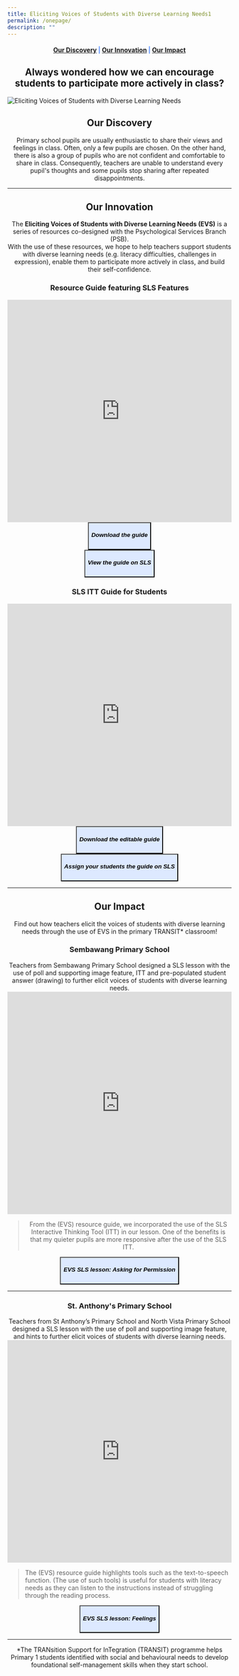 ```yaml
---
title: Eliciting Voices of Students with Diverse Learning Needs1
permalink: /onepage/
description: ""
---
```

<center><h4 style="color:#578ffe;"><a href="#discovery">Our Discovery</a>  |  <a href="#innovation">Our Innovation</a>  |  <a href="#impact">Our Impact</a></h4></center>

<center><h2>Always wondered how we can encourage students to participate more actively in class?</h2></center>

![Eliciting Voices of Students with Diverse Learning Needs](/images/EVS%20Featured%20Image.png)

<center><h2 id="discovery">Our Discovery</h2></center>
<center>Primary school pupils are usually enthusiastic to share their views and feelings in class. Often, only a few pupils are chosen. On the other hand, there is also a group of pupils who are not confident and comfortable to share in class. Consequently, teachers are unable to understand every pupil's thoughts and some pupils stop sharing after repeated disappointments.</center>

-----------------

<center><h2 id="innovation">Our Innovation</h2></center>
<center>The <b>Eliciting Voices of Students with Diverse Learning Needs (EVS)</b> is a series of resources co-designed with the Psychological Services Branch (PSB).</center>
<center>With the use of these resources, we hope to help teachers support students with diverse learning needs (e.g. literacy difficulties, challenges in expression), enable them to participate more actively in class, and build their self-confidence.</center>

<center><h3>Resource Guide featuring SLS Features</h3></center>
<iframe allowfullscreen="true" height="500" width="100%" frameborder="0" src="https://docs.google.com/presentation/d/e/2PACX-1vQgyzVXnNSqmorG9rblCb0Nc3bvrsQauwsNhXNujn_A8vSy1xol7MkKPeoXffodbw/embed?start=false&amp;loop=true&amp;delayms=10000"></iframe>

<center><a href="https://for.edu.sg/evs"><button style="background-color:#DDE9FF;"><h5>Download the guide</h5></button></a></center>

<center><a href="https://vle.learning.moe.edu.sg/mrv/community-gallery/lesson/view/fefe3103-655a-4d94-ba9c-9aa8cbf01fe8/cover"><button style="background-color:#DDE9FF;"><h5>View the guide on SLS</h5></button></a></center>

<center><h3>SLS ITT Guide for Students</h3></center>
<iframe allowfullscreen="true" height="500" width="100%" frameborder="0" src="https://docs.google.com/presentation/d/e/2PACX-1vTFSlh5qydisKV4M_IHwxIvCcQwh2vTgsrS0mArYvy8vASbtZlJj_RKCCdRsf7I0Ys-JRkx7Y-2Zjqj/embed?start=false&amp;loop=true&amp;delayms=10000"></iframe>

<center><a href="https://for.edu.sg/evsslsittppt/"><button style="background-color:#DDE9FF;"><h5>Download the editable guide</h5></button></a></center>
	
<center><a href="https://vle.learning.moe.edu.sg/mrv/community-gallery/lesson/view/e3d55ee0-386b-4e6d-bacb-06a79f4371b4/cover"><button style="background-color:#DDE9FF;"><h5>Assign your students the guide on SLS</h5></button></a></center>

------------------

<center><h2 id="impact">Our Impact</h2></center>

<center>Find out how teachers elicit the voices of students with diverse learning needs through the use of EVS in the primary TRANSIT* classroom!</center>

<center><h3>Sembawang Primary School</h3></center>

<center>Teachers from Sembawang Primary School designed a SLS lesson with the use of poll and supporting image feature, ITT and pre-populated student answer (drawing) to further elicit voices of students with diverse learning needs.</center>

<iframe allowfullscreen="" allow="accelerometer; autoplay; clipboard-write; encrypted-media; gyroscope; picture-in-picture" frameborder="0" title="YouTube video player" src="https://www.youtube.com/embed/rK1Bn_mAkfY" height="500" width="100%"></iframe>

<center><blockquote>From the (EVS) resource guide, we incorporated the use of the SLS Interactive Thinking Tool (ITT) in our lesson. One of the benefits is that my quieter pupils are more responsive after the use of the SLS ITT.</blockquote></center>

<center><a href="https://vle.learning.moe.edu.sg/mrv/community-gallery/lesson/view/45526087-9fe1-4f6b-887e-d303f15f53a0/cover"><button style="background-color:#DDE9FF;"><h5>EVS SLS lesson: Asking for Permission</h5></button></a></center>

---------------------

<center><h3>St. Anthony's Primary School</h3></center>

<center>Teachers from St Anthony’s Primary School and North Vista Primary School designed a SLS lesson with the use of poll and supporting image feature, and hints to further elicit voices of students with diverse learning needs.</center>

<iframe allowfullscreen="" allow="accelerometer; autoplay; clipboard-write; encrypted-media; gyroscope; picture-in-picture" frameborder="0" title="YouTube video player" src="https://www.youtube.com/embed/dDyf9ekgT-E" height="500" width="100%"></iframe>


> The (EVS) resource guide highlights tools such as the text-to-speech function. (The use of such tools) is useful for students with literacy needs as they can listen to the instructions instead of struggling through the reading process.

<center><a href="https://vle.learning.moe.edu.sg/mrv/community-gallery/lesson/view/48ecf4c2-ac17-4386-a69d-368b3f6ce570/cover"><button style="background-color:#DDE9FF;"><h5>EVS SLS lesson: Feelings</h5></button></a></center>

-------------------------
<center>*The TRANsition Support for InTegration (TRANSIT) programme helps Primary 1 students identified with social and behavioural needs to develop foundational self-management skills when they start school.</center>